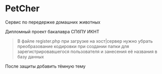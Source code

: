 # PetCher
Сервис по передержке домашних животных

Дипломный проект бакалавра СПбПУ ИКНТ
>В файле register.php при загрузке на хост|сервер нужно убрать преобразование кодировки при создании папки для зарегистрировавшегося пользователя и занесения её названия в базу данных

После защиты добавить тёмную тему
